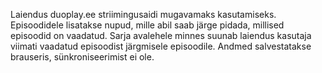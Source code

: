 Laiendus duoplay.ee striimingusaidi mugavamaks kasutamiseks.
Episoodidele lisatakse nupud, mille abil saab järge pidada, millised episoodid on vaadatud.
Sarja avalehele minnes suunab laiendus kasutaja viimati vaadatud episoodist järgmisele episoodile.
Andmed salvestatakse brauseris, sünkroniseerimist ei ole.